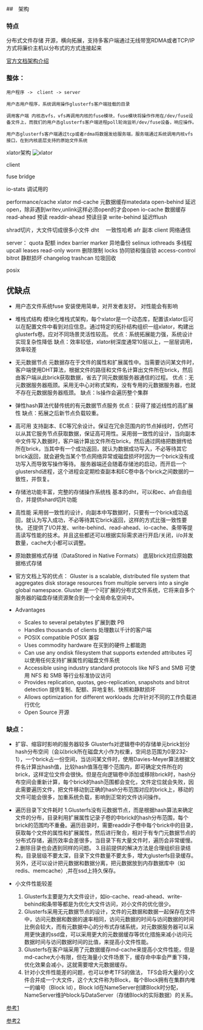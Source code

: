 ##　架构

### 特点
分布式文件存储
开源，横向拓展，支持多客户端通过无线带宽RDMA或者TCP/IP方式将廉价主机以分布式的方式连接起来


[官方文档架构介绍](https://docs.gluster.org/en/latest/Quick-Start-Guide/Architecture/)

### 整体：
~~~
用户程序 ->　client -> server

用户态用户程序，系统调用操作glusterfs客户端挂载的目录

调用客户端 内核态vfs，vfs再调用内核的fuse模块，fuse模块将操作作用在/dev/fuse设备文件上，而我们的用户态glusterfs客户端进程poll轮询监听/dev/fuse设备，响应操作。

用户态glusterfs客户端通过tcp或者rdma将数据发给服务端，服务端通过系统调用内核vfs接口，在到内核底层支持的原始文件系统
~~~

xlator架构
![xlator](https://docs.gluster.org/en/latest/images/GlusterFS_Translator_Stack.png)

client

fuse bridge

io-stats    调试用的

performance/cache xlator
md-cache    元数据缓存matedata
open-behind     延迟open，除非遇到writev,unlink这样必须open的才会open
io-cache    数据缓存
read-ahead  预读
readdir-ahead   预读目录
write-behind  延迟fflush

shrad切片，大文件切成很多小文件
dht　   一致性哈希
afr 副本
client 网络通信


server：
quota 配额
index
barrier
marker 异地备份
selinux
iothreads 多线程
upcall
leases
read-only
worm    删除限制
locks   协同锁和强自锁
access-control
bitrot  静默损坏
changelog
trashcan    垃圾回收

posix



## 优缺点
- 用户态文件系统fuse
    安装使用简单，对开发者友好。
    对性能会有影响
- 堆栈式结构
    模块化堆栈式架构，每个xlator是一个动态库，配置该xlator后可以在配置文件中看到对应信息。通过特定的拓扑结构组织一组xlator，构建出glusterfs卷。应对不同场景灵活性较高。
    优点：系统拓展能力强，系统设计实现复杂性降低
    缺点：效率较低，xlator树深度通常10层以上，一层层调用，效率较差
- 无元数据节点
    元数据存在于文件的属性和扩展属性中。当需要访问某文件时，客户端使用DHT算法，根据文件的路径和文件名计算出文件所在brick，然后由客户端从此brick获取数据，省去了同元数据服务器通信的过程。
    优点：无元数据服务器瓶颈。采用无中心对称式架构，没有专用的元数据服务器，也就不存在元数据服务器瓶颈。
    缺点：ls操作会遍历整个集群

- 弹性hash算法代替传统的有元数据节点服务
    优点：获得了接近线性的高扩展性
    缺点：拓展之后新节点负载较重。

- 高可用
    支持副本、EC等冗余设计。保证在冗余范围内的节点掉线时，仍然可以从其它服务节点获取数据，保证高可用性。采用弱一致性的设计，当向副本中文件写入数据时，客户端计算出文件所在brick，然后通过网络把数据传给所在brick，当其中有一个成功返回，就认为数据成功写入，不必等待其它brick返回，就会避免当某个节点网络异常或磁盘损坏时因为一个brick没有成功写入而导致写操作等待。
    服务器端还会随着存储池的启动，而开启一个glustershd进程，这个进程会定期检查副本和EC卷中各个brick之间数据的一致性，并恢复。
- 存储池功能丰富，完整的存储操作系统栈
    基本的dht，可以和ec、afr自由组合，并提供shard切片功能
- 高性能
    采用弱一致性的设计，向副本中写数据时，只要有一个brick成功返回，就认为写入成功，不必等待其它brick返回，这样的方式比强一致性要快。
还提供了I/O并发、write-behind、read-ahead、io-cache、条带等提高读写性能的技术。并且这些都还可以根据实际需求进行开启/关闭，i/o并发数量，cache大小都可以调整。
- 原始数据格式存储（DataStored in Native Formats）
    底层brick对应原始数据格式存储

- 官方文档上写的优点：
Gluster is a scalable, distributed file system that aggregates disk storage resources from multiple servers into a single global namespace.
Gluster 是一个可扩展的分布式文件系统，它将来自多个服务器的磁盘存储资源聚合到一个全局命名空间中。
- Advantages
    * Scales to several petabytes   扩展到数 PB 
    * Handles thousands of clients  处理数以千计的客户端
    * POSIX compatible      POSIX 兼容 
    * Uses commodity hardware   在买到的硬件上都能跑
    * Can use any ondisk filesystem that supports extended attributes 可以使用任何支持扩展属性的磁盘文件系统 
    * Accessible using industry standard protocols like NFS and SMB  可使用 NFS 和 SMB 等行业标准协议访问 
    * Provides replication, quotas, geo-replication, snapshots and bitrot detection 提供复制、配额、异地复制、快照和静默损坏
    * Allows optimization for different workloads   允许针对不同的工作负载进行优化 
    * Open Source   开源

### 缺点：
- 扩容、缩容时影响的服务器较多
Glusterfs对逻辑卷中的存储单元brick划分hash分布空间（会以brick所在磁盘大小作为权重，空间总范围为0至232-1），一个brick占一份空间，当访问某文件时，使用Davies-Meyer算法根据文件名计算出hash值，比较hash值落在哪个范围内，即可确定文件所在的brick，这样定位文件会很快。但是在向逻辑卷中添加或移除brick时，hash分布空间会重新计算，每个brick的hash范围都会变化，文件定位就会失败，因此需要遍历文件，把文件移动到正确的hash分布范围对应的brick上，移动的文件可能会很多，加重系统负载，影响到正常的文件访问操作。

- 遍历目录下文件耗时
1.Glusterfs没有元数据节点，而是根据hash算法来确定文件的分布，目录利用扩展属性记录子卷的中brick的hash分布范围，每个brick的范围均不重叠。遍历目录时，需要readdir子卷中每个brick中的目录，获取每个文件的属性和扩展属性，然后进行聚合，相对于有专门元数据节点的分布式存储，遍历效率会差很多，当目录下有大量文件时，遍历会非常缓慢。
2.删除目录也会遇到同样的问题。
3.目前提供的解决方法是合理组织目录结构，目录层级不要太深，目录下文件数量不要太多，增大glusterfs目录缓存。另外，还可以设计把元数据和数据分离，把元数据放到内存数据库中（如redis、memcache）,并在ssd上持久保存。

- 小文件性能较差
    1. Glusterfs主要是为大文件设计，如io-cache、read-ahead、write-behind和条带等都是为优化大文件访问，对小文件的优化很少。
    2. Glusterfs采用无元数据节点的设计，文件的元数据和数据一起保存在文件中，访问元数据和数据的速率相同，访问元数据的时间与访问数据的时间比例会较大，而有元数据中心的分布式存储系统，对元数据服务器可以采用更快速的ssd盘，可以采用更大的元数据缓存等优化措施来减小访问元数据时间与访问数据时间的比值，来提高小文件性能。
    3. Glusterfs在客户端采用了元数据缓存md-cache来提高小文件性能，但是md-cache大小有限，但在海量小文件场景下，缓存命中率会严重下降，优化效果会减小，这就需要增大元数据缓存。
    4. 针对小文件性能差的问题，也可以参考TFS的做法， TFS会将大量的小文件合并成一个大文件，这个大文件称为Block，每个Block拥有在集群内唯一的编号（Block Id），Block Id在NameServer创建Block时分配，NameServer维护block与DataServer（存储Block的实际数据）的关系。



[参考1](https://www.jianshu.com/p/a33ff57f32df)

[参考2](https://blog.51cto.com/dangzhiqiang/1907174)


